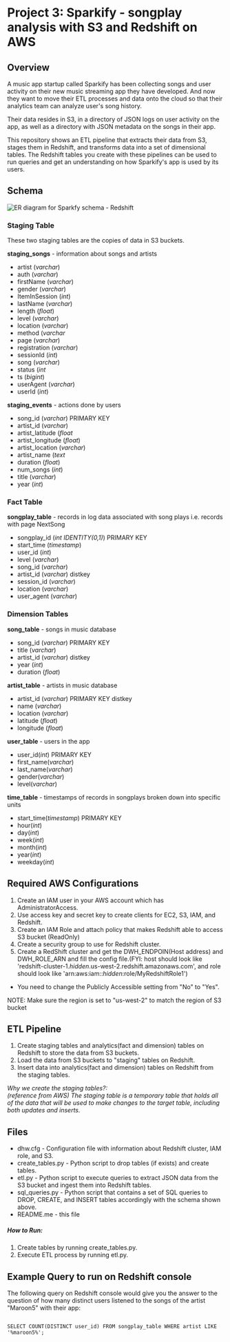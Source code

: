 # Project 3: Sparkify - songplay analysis with S3 and Redshift on AWS

## Overview
A music app startup called Sparkify has been collecting songs and user activity
on their new music streaming app they have developed.
And now they want to move their ETL processes and data onto the cloud so that their analytics team can analyze user's song history.

Their data resides in S3, in a directory of JSON logs on user activity on the app,
as well as a directory with JSON metadata on the songs in their app.

This repository shows an ETL pipeline that extracts their data from S3, stages them in Redshift, and transforms data into a set of dimensional tables.
The Redshift tables you create with these pipelines can be used to run queries and get an understanding on how Sparkify's app is used by its users.

## Schema

![ER diagram for Sparkfy schema - Redshift](https://user-images.githubusercontent.com/51218559/104693095-6c3cff80-574c-11eb-85be-05c1dc3df4a9.jpeg)

### Staging Table
These two staging tables are the copies of data in S3 buckets.

**staging_songs** - information about songs and artists

- artist (*varchar*)
- auth (*varchar*)
- firstName (*varchar*)
- gender (*varchar*)
- ItemInSession (*int*)
- lastName (*varchar*)
- length (*float*)
- level (*varchar*)
- location (*varchar*)
- method (*varchar*
- page (*varchar*)
- registration (*varchar*)
- sessionId (*int*)
- song (*varchar*)
- status (*int*
- ts (*bigint*)
- userAgent (*varchar*)
- userId (*int*)

**staging_events** - actions done by users

- song_id (*varchar*) PRIMARY KEY
- artist_id (*varchar*)
- artist_latitude (*float*
- artist_longitude (*float*)
- artist_location (*varchar*)
- artist_name (*text*
- duration (*float*)
- num_songs (*int*)
- title (*varchar*)
- year (*int*)

### Fact Table
**songplay_table**  -  records in log data associated with song plays i.e. records with page NextSong

- songplay_id (*int IDENTITY(0,1)*) PRIMARY KEY
- start_time (*timestamp*)
- user_id (*int*)
- level (*varchar*)
- song_id (*varchar*)
- artist_id (*varchar*) distkey
- session_id (*varchar*)
- location (*varchar*)
- user_agent (*varchar*)

### Dimension Tables
**song_table**  -  songs in music database

- song_id (*varchar*)  PRIMARY KEY
- title (*varchar*)
- artist_id (*varchar*) distkey
- year (*int*)
- duration (*float*)

**artist_table** - artists in music database

- artist_id (*varchar*)  PRIMARY KEY distkey
- name (*varchar*)
- location (*varchar*)
- latitude (*float*)
- longitude (*float*)

**user_table** - users in the app

- user_id(*int*) PRIMARY KEY
- first_name(*varchar*)
- last_name(*varchar*)
- gender(*varchar*)
- level(*varchar*)

**time_table** - timestamps of records in songplays broken down into specific units

- start_time(*timestamp*) PRIMARY KEY
- hour(*int*)
- day(*int*)
- week(*int*)
- month(*int*)
- year(*int*)
- weekday(*int*)<br></p>

## Required AWS Configurations
1. Create an IAM user in your AWS account which has AdministratorAccess.
2. Use access key and secret key to create clients for EC2, S3, IAM, and Redshift.
3. Create an IAM Role and attach policy that makes Redshift able to access S3 bucket (ReadOnly)
4. Create a security group to use for Redshift cluster.
5. Create a RedShift cluster and get the DWH_ENDPOIN(Host address) and DWH_ROLE_ARN and fill the config file.(FYI: host should look like 'redshift-cluster-1.*hidden*.us-west-2.redshift.amazonaws.com', and role should look like 'arn:aws:iam::*hidden*:role/MyRedshiftRole1')
 - You need to change the Publicly Accessible setting from "No" to "Yes".

NOTE: Make sure the region is set to "us-west-2" to match the region of S3 bucket

## ETL Pipeline
1. Create staging tables and analytics(fact and dimension) tables on Redshift to store the data from S3 buckets.
2. Load the data from S3 buckets to "staging" tables on Redshift.
3. Insert data into analytics(fact and dimension) tables on Redshift from the staging tables.<br>

*Why we create the staging tables?:*<br>
*(reference from AWS) The staging table is a temporary table that holds all of the data that will be used to make changes to the target table, including both updates and inserts.*


## Files
- dhw.cfg - Configuration file with information about Redshift cluster, IAM role, and S3.
- create_tables.py - Python script to drop tables (if exists) and create tables.
- etl.py - Python script to execute queries to extract JSON data from the S3 bucket and ingest them into Redshift tables.
- sql_queries.py - Python script that contains a set of SQL queries to DROP, CREATE, and INSERT tables accordingly with the schema shown above.
- README.me - this file
##### How to Run:
1. Create tables by running create_tables.py.
2. Execute ETL process by running etl.py.

## Example Query to run on Redshift console
The following query on Redshift console would give you the answer to the question of how many distinct users listened to the songs of the artist "Maroon5" with their app:

<code>
SELECT COUNT(DISTINCT user_id) FROM songplay_table WHERE artist LIKE '%maroon5%';
</code>
